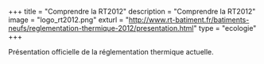 +++
title = "Comprendre la RT2012"
description = "Comprendre la RT2012"
image = "logo_rt2012.png"
exturl = "http://www.rt-batiment.fr/batiments-neufs/reglementation-thermique-2012/presentation.html"
type = "ecologie"
+++

Présentation officielle de la réglementation thermique actuelle.
